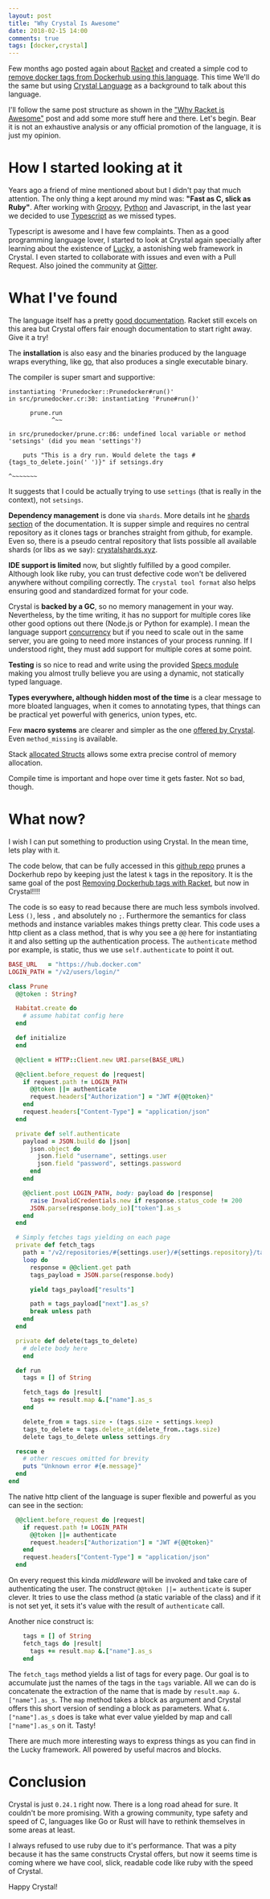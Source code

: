 ```yaml
---
layout: post
title: "Why Crystal Is Awesome"
date: 2018-02-15 14:00
comments: true
tags: [docker,crystal]
---
```


Few months ago posted again about [Racket](http://racket-lang.org) and created a simple cod to [remove docker tags from Dockerhub using this language](http://paulosuzart.github.io/blog/2017/11/27/removing-dockerhub-tags-with-racket/). This time We'll do the same but using [Crystal Language](https://crystal-lang.org) as a background to talk about this language.

<!--more-->

I'll follow the same post structure as shown in the ["Why Racket is Awesome"](http://paulosuzart.github.io/blog/2015/04/02/why-racket-is-awesome/) post and add some more stuff here and there. Let's begin. Bear it is not an exhaustive analysis or any official promotion of the language, it is just my opinion.

# How I started looking at it

Years ago a friend of mine mentioned about but I didn't pay that much attention. The only thing a kept around my mind was: **"Fast as C, slick as Ruby"**. After working with [Groovy](http://groovy-lang.org/), [Python](https://www.python.org/) and Javascript, in the last year we decided to use [Typescript](https://www.typescriptlang.org) as we missed types.

Typescript is awesome and I have few complaints. Then as a good programming language lover, I started to look at Crystal again specially after learning about the existence of [Lucky](https://luckyframework.org), a astonishing web framework in Crystal. I even started to collaborate with issues and even with a Pull Request. Also joined the community at [Gitter](https://gitter.im/luckyframework/Lobby).

# What I've found

The language itself has a pretty [good documentation](https://crystal-lang.org/docs/). Racket still excels on this area but Crystal offers fair enough documentation to start right away. Give it a try!

The **installation** is also easy and the binaries produced by the language wraps everything, like [go](https://golang.org/), that also produces a single executable binary.

The compiler is super smart and supportive:

```
instantiating 'Prunedocker::Prunedocker#run()'
in src/prunedocker.cr:30: instantiating 'Prune#run()'

      prune.run
            ^~~

in src/prunedocker/prune.cr:86: undefined local variable or method 'setsings' (did you mean 'settings'?)

    puts "This is a dry run. Would delete the tags #{tags_to_delete.join(' ')}" if setsings.dry
                                                                                   ^~~~~~~~
```

It suggests that I could be actually trying to use `settings` (that is really in the context), not `setsings`.

**Dependency management** is done via `shards`. More details int he [shards section](https://crystal-lang.org/docs/guides/writing_shards.html) of the documentation. It is supper simple and requires no central repository as it clones tags or branches straight from github, for example. Even so, there is a pseudo central repository that lists possible all available shards (or libs as we say): [crystalshards.xyz](https://crystalshards.xyz/).

**IDE support is limited** now, but slightly fulfilled by a good compiler. Although look like ruby, you can trust defective code won't be delivered anywhere without compiling correctly. The `crystal tool format` also helps ensuring good and standardized format for your code.

Crystal is **backed by a GC**, so no memory management in your way. Nevertheless, by the time writing, it has no support for multiple cores like other good options out there (Node.js or Python for example). I mean the language support [concurrency](https://crystal-lang.org/docs/guides/concurrency.html) but if you need to scale out in the same server, you are going to need more instances of your process running. If I understood right, they must add support for multiple cores at some point.

**Testing** is so nice to read and write using the provided [Specs module](https://crystal-lang.org/docs/guides/testing.html) making you almost trully believe you are using a dynamic, not statically typed language.

**Types everywhere, although hidden most of the time** is a clear message to more bloated languages, when it comes to annotating types, that things can be practical yet powerful with generics, union types, etc.

Few **macro systems** are clearer and simpler as the one [offered by Crystal](https://crystal-lang.org/docs/syntax_and_semantics/macros.html). Even `method_missing` is available.

Stack [allocated Structs](https://crystal-lang.org/docs/syntax_and_semantics/structs.html) allows some extra precise control of memory allocation.

Compile time is important and hope over time it gets faster. Not so bad, though.

# What now?

I wish I can put something to production using Crystal. In the mean time, lets play with it.

The code below, that can be fully accessed in this [github repo](https://github.com/paulosuzart/prunedocker-crystal) prunes a Dockerhub repo by keeping just the latest `k` tags in the repository. It is the same goal of the post [Removing Dockerhub tags with Racket](http://paulosuzart.github.io/blog/2017/11/27/removing-dockerhub-tags-with-racket/), but now in Crystal!!!!

The code is so easy to read because there are much less symbols involved. Less `()`, less `,` and absolutely no `;`. Furthermore the semantics for class methods and instance variables makes things pretty clear. This code uses a http client as a class method, that is why you see a `@@` here for instantiating it and also setting up the authentication process. The `authenticate` method por example, is static, thus we use `self.authenticate` to point it out.

``` ruby
BASE_URL   = "https://hub.docker.com"
LOGIN_PATH = "/v2/users/login/"

class Prune
  @@token : String?

  Habitat.create do
    # assume habitat config here
  end

  def initialize
  end

  @@client = HTTP::Client.new URI.parse(BASE_URL)

  @@client.before_request do |request|
    if request.path != LOGIN_PATH
      @@token ||= authenticate
      request.headers["Authorization"] = "JWT #{@@token}"
    end
    request.headers["Content-Type"] = "application/json"
  end

  private def self.authenticate
    payload = JSON.build do |json|
      json.object do
        json.field "username", settings.user
        json.field "password", settings.password
      end
    end

    @@client.post LOGIN_PATH, body: payload do |response|
      raise InvalidCredentials.new if response.status_code != 200
      JSON.parse(response.body_io)["token"].as_s
    end
  end

  # Simply fetches tags yielding on each page
  private def fetch_tags
    path = "/v2/repositories/#{settings.user}/#{settings.repository}/tags/"
    loop do
      response = @@client.get path
      tags_payload = JSON.parse(response.body)

      yield tags_payload["results"]

      path = tags_payload["next"].as_s?
      break unless path
    end
  end

  private def delete(tags_to_delete)
    # delete body here
    end

  def run
    tags = [] of String

    fetch_tags do |result|
      tags += result.map &.["name"].as_s
    end

    delete_from = tags.size - (tags.size - settings.keep)
    tags_to_delete = tags.delete_at(delete_from..tags.size)
    delete tags_to_delete unless settings.dry

  rescue e
    # other rescues omitted for brevity
    puts "Unknown error #{e.message}"
  end
end
```

The native http client of the language is super flexible and powerful as you can see in the section:

``` ruby
  @@client.before_request do |request|
    if request.path != LOGIN_PATH
      @@token ||= authenticate
      request.headers["Authorization"] = "JWT #{@@token}"
    end
    request.headers["Content-Type"] = "application/json"
  end
```

On every request this kinda *middleware* will be invoked and take care of authenticating the user. The construct `@@token ||= authenticate` is super clever. It tries to use the class method (a static variable of the class) and if it is not set yet, it sets it's value with the result of `authenticate` call.

Another nice construct is:

``` ruby
    tags = [] of String
    fetch_tags do |result|
      tags += result.map &.["name"].as_s
    end
```

The `fetch_tags` method yields a list of tags for every page. Our goal is to accumulate just the names of the tags in the `tags` variable. All we can do is concatenate the extraction of the name that is made by `result.map &.["name"].as_s`. The `map` method takes a block as argument and Crystal offers this short version of sending a block as parameters. What `&.["name"].as_s` does is take what ever value yielded by map and call `["name"].as_s` on it. Tasty!

There are much more interesting ways to express things as you can find in the Lucky framework. All powered by useful macros and blocks.

# Conclusion

Crystal is just `0.24.1` right now. There is a long road ahead for sure. It couldn't be more promising. With a growing community, type safety and speed of C, languages like Go or Rust will have to rethink themselves in some areas at least.

I always refused to use ruby due to it's performance. That was a pity because it has the same constructs Crystal offers, but now it seems time is coming where we have cool, slick, readable code like ruby with the speed of Crystal.

Happy Crystal!